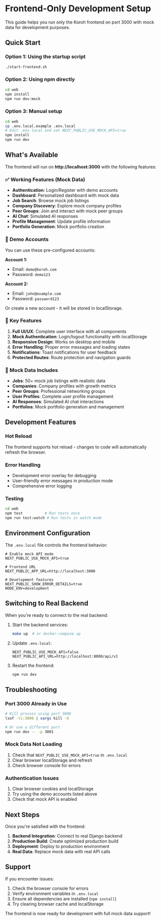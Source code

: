 # Frontend-Only Development Setup

This guide helps you run only the Koroh frontend on port 3000 with mock data for development purposes.

## Quick Start

### Option 1: Using the startup script
```bash
./start-frontend.sh
```

### Option 2: Using npm directly
```bash
cd web
npm install
npm run dev:mock
```

### Option 3: Manual setup
```bash
cd web
cp .env.local.example .env.local
# Edit .env.local and set NEXT_PUBLIC_USE_MOCK_API=true
npm install
npm run dev
```

## What's Available

The frontend will run on **http://localhost:3000** with the following features:

### ✅ Working Features (Mock Data)
- **Authentication**: Login/Register with demo accounts
- **Dashboard**: Personalized dashboard with mock data
- **Job Search**: Browse mock job listings
- **Company Discovery**: Explore mock company profiles
- **Peer Groups**: Join and interact with mock peer groups
- **AI Chat**: Simulated AI responses
- **Profile Management**: Update profile information
- **Portfolio Generation**: Mock portfolio creation

### 🔐 Demo Accounts
You can use these pre-configured accounts:

**Account 1:**
- Email: `demo@koroh.com`
- Password: `demo123`

**Account 2:**
- Email: `john@example.com`
- Password: `password123`

Or create a new account - it will be stored in localStorage.

### 🎯 Key Features

1. **Full UI/UX**: Complete user interface with all components
2. **Mock Authentication**: Login/logout functionality with localStorage
3. **Responsive Design**: Works on desktop and mobile
4. **Error Handling**: Proper error messages and loading states
5. **Notifications**: Toast notifications for user feedback
6. **Protected Routes**: Route protection and navigation guards

### 📁 Mock Data Includes

- **Jobs**: 50+ mock job listings with realistic data
- **Companies**: Company profiles with growth metrics
- **Peer Groups**: Professional networking groups
- **User Profiles**: Complete user profile management
- **AI Responses**: Simulated AI chat interactions
- **Portfolios**: Mock portfolio generation and management

## Development Features

### Hot Reload
The frontend supports hot reload - changes to code will automatically refresh the browser.

### Error Handling
- Development error overlay for debugging
- User-friendly error messages in production mode
- Comprehensive error logging

### Testing
```bash
cd web
npm test          # Run tests once
npm run test:watch # Run tests in watch mode
```

## Environment Configuration

The `.env.local` file controls the frontend behavior:

```env
# Enable mock API mode
NEXT_PUBLIC_USE_MOCK_API=true

# Frontend URL
NEXT_PUBLIC_APP_URL=http://localhost:3000

# Development features
NEXT_PUBLIC_SHOW_ERROR_DETAILS=true
NODE_ENV=development
```

## Switching to Real Backend

When you're ready to connect to the real backend:

1. Start the backend services:
   ```bash
   make up  # or docker-compose up
   ```

2. Update `.env.local`:
   ```env
   NEXT_PUBLIC_USE_MOCK_API=false
   NEXT_PUBLIC_API_URL=http://localhost:8000/api/v1
   ```

3. Restart the frontend:
   ```bash
   npm run dev
   ```

## Troubleshooting

### Port 3000 Already in Use
```bash
# Kill process using port 3000
lsof -ti:3000 | xargs kill -9

# Or use a different port
npm run dev -- -p 3001
```

### Mock Data Not Loading
1. Check that `NEXT_PUBLIC_USE_MOCK_API=true` in `.env.local`
2. Clear browser localStorage and refresh
3. Check browser console for errors

### Authentication Issues
1. Clear browser cookies and localStorage
2. Try using the demo accounts listed above
3. Check that mock API is enabled

## Next Steps

Once you're satisfied with the frontend:

1. **Backend Integration**: Connect to real Django backend
2. **Production Build**: Create optimized production build
3. **Deployment**: Deploy to production environment
4. **Real Data**: Replace mock data with real API calls

## Support

If you encounter issues:

1. Check the browser console for errors
2. Verify environment variables in `.env.local`
3. Ensure all dependencies are installed (`npm install`)
4. Try clearing browser cache and localStorage

The frontend is now ready for development with full mock data support!